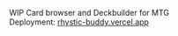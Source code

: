 WIP Card browser and Deckbuilder for MTG  
Deployment: [rhystic-buddy.vercel.app](rhystic-buddy.vercel.app)

